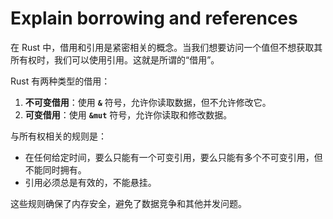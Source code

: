 # Explain borrowing and references

在 Rust 中，借用和引用是紧密相关的概念。当我们想要访问一个值但不想获取其所有权时，我们可以使用引用。这就是所谓的“借用”。

Rust 有两种类型的借用：

1. **不可变借用**：使用 **`&`** 符号，允许你读取数据，但不允许修改它。
2. **可变借用**：使用 **`&mut`** 符号，允许你读取和修改数据。

与所有权相关的规则是：

- 在任何给定时间，要么只能有一个可变引用，要么只能有多个不可变引用，但不能同时拥有。
- 引用必须总是有效的，不能悬挂。

这些规则确保了内存安全，避免了数据竞争和其他并发问题。
